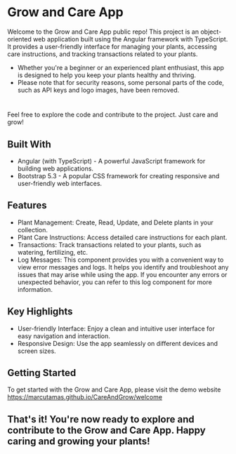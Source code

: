 # Grow and Care App
Welcome to the Grow and Care App public repo! This project is an object-oriented web application built using the Angular framework with TypeScript. It provides a user-friendly interface for managing your plants, accessing care instructions, and tracking transactions related to your plants. 
- Whether you're a beginner or an experienced plant enthusiast, this app is designed to help you keep your plants healthy and thriving. 
- Please note that for security reasons, some personal parts of the code, such as API keys and logo images, have been removed. 

#
Feel free to explore the code and contribute to the project. Just care and grow!

## Built With
- Angular (with TypeScript) - A powerful JavaScript framework for building web applications.
- Bootstrap 5.3 - A popular CSS framework for creating responsive and user-friendly web interfaces.

## Features

- Plant Management: Create, Read, Update, and Delete plants in your collection.
- Plant Care Instructions: Access detailed care instructions for each plant.
- Transactions: Track transactions related to your plants, such as watering, fertilizing, etc.
- Log Messages: This component provides you with a convenient way to view error messages and logs. It helps you identify and troubleshoot any issues that may arise while using the app. If you encounter any errors or unexpected behavior, you can    refer to this log component for more information.


## Key Highlights
- User-friendly Interface: Enjoy a clean and intuitive user interface for easy navigation and interaction.
- Responsive Design: Use the app seamlessly on different devices and screen sizes.

## Getting Started
To get started with the Grow and Care App, please visit the demo website https://marcutamas.github.io/CareAndGrow/welcome


## That's it! You're now ready to explore and contribute to the Grow and Care App. Happy caring and growing your plants!
